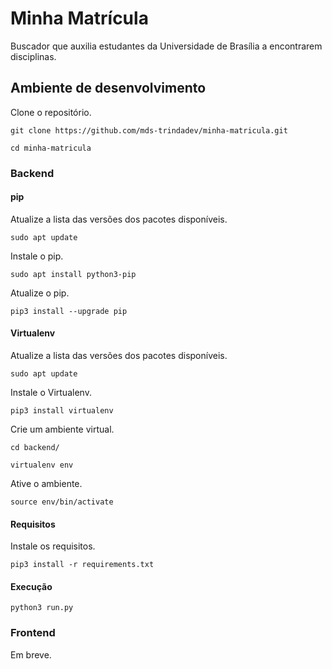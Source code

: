 # Minha Matrícula
Buscador que auxilia estudantes da Universidade de Brasília a encontrarem disciplinas.

## Ambiente de desenvolvimento

Clone o repositório.

```
git clone https://github.com/mds-trindadev/minha-matricula.git
```

```
cd minha-matricula
```

### Backend

#### pip

Atualize a lista das versões dos pacotes disponíveis.

```
sudo apt update
```

Instale o pip.
```
sudo apt install python3-pip
```

Atualize o pip.
```
pip3 install --upgrade pip
```

#### Virtualenv

Atualize a lista das versões dos pacotes disponíveis.

```
sudo apt update
```

Instale o Virtualenv.

```
pip3 install virtualenv
```

Crie um ambiente virtual.

```
cd backend/
```
```
virtualenv env
```

Ative o ambiente.
```
source env/bin/activate
```

#### Requisitos

Instale os requisitos.
```
pip3 install -r requirements.txt
```

#### Execução

```
python3 run.py
```

### Frontend

Em breve.

